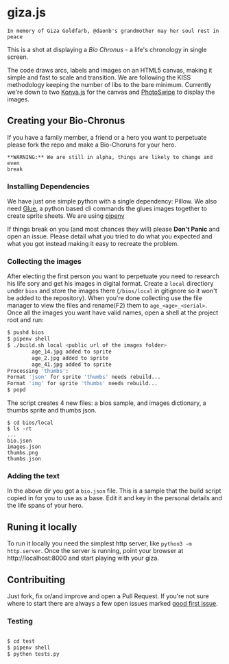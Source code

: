 # giza.js

    In memory of Giza Goldfarb, @daonb's grandmother may her soul rest in peace

This is a shot at displaying a *Bio Chronus* - a life's chronology in
single screen.

The code draws arcs, labels and images on an HTML5 canvas, making it simple and
fast to scale and transition. We are following the KISS methodology keeping 
the number of libs to the bare minimum. Currently we're down to two 
[Konva.js](https://github.com/daonb/konva) for the canvas and
[PhotoSwipe](https://github.com/dimsemenov/PhotoSwipe) to display the images.

## Creating your Bio-Chronus

If you have a family member, a friend or a hero you want to perpetuate please
fork the repo and make a Bio-Choruns for your hero.
   
    **WARNING:** We are still in alpha, things are likely to change and even
    break

### Installing Dependencies

We have just one simple python with a single dependency: Pillow. We also need
[Glue](), a python based cli commands the glues images together to create sprite
sheets. We are using [pipenv](https://docs.pipenv.org/)

If things break on you (and most chances they will) please **Don't Panic**
and open an issue.  Please detail what you tried to do what you expected 
and what you got instead making it easy to recreate the problem.


### Collecting the images

After electing the first person you want to perpetuate you need to research 
his life sory and get his images in digital format. Create a `local` directiory
under `bios` and store the images there (`/bios/local` in gitignore so it
won't be added to the repository).  When you're done collecting use
the file manager to view the files and rename(F2) them to `age_<age>_<serial>`.
Once all the images you want have valid names, open a shell at the project
root and run:

```bash
$ pushd bios
$ pipenv shell
$ ./build.sh local <public url of the images folder>
		age_14.jpg added to sprite
		age_2.jpg added to sprite
		age_41.jpg added to sprite
Processing 'thumbs':
Format 'json' for sprite 'thumbs' needs rebuild...
Format 'img' for sprite 'thumbs' needs rebuild...
$ popd
```

The script creates 4 new files: a bios sample, and images dictionary,
a thumbs sprite and thumbs json.

```
$ cd bios/local
$ ls -rt
...
bio.json
images.json
thumbs.png
thumbs.json
```

### Adding the text

In the above dir you got a `bio.json` file. This is a sample that the build
script copied in for you to use as a base. Edit it and key in the personal details
and the life spans of your hero.

## Runing it locally

To run it locally you need the simplest http server, like 
`python3 -m http.server`. Once the server is running, point your browser 
at http://localhost:8000 and start playing with your giza.

## Contribuiting

Just fork, fix or/and improve and open a Pull Request. If you're not sure where to
start there are always a few open issues marked [good first
issue](https://github.com/daonb/biochronus/labels/good%20first%20issue).

### Testing

```bash

$ cd test
$ pipenv shell
$ python tests.py
```
